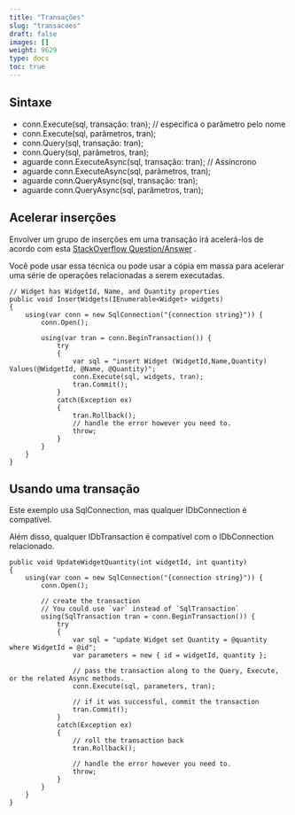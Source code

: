 ```yaml
---
title: "Transações"
slug: "transacoes"
draft: false
images: []
weight: 9629
type: docs
toc: true
---
```


## Sintaxe
- conn.Execute(sql, transação: tran); // especifica o parâmetro pelo nome
- conn.Execute(sql, parâmetros, tran);
- conn.Query(sql, transação: tran);
- conn.Query(sql, parâmetros, tran);
- aguarde conn.ExecuteAsync(sql, transação: tran); // Assíncrono
- aguarde conn.ExecuteAsync(sql, parâmetros, tran);
- aguarde conn.QueryAsync(sql, transação: tran);
- aguarde conn.QueryAsync(sql, parâmetros, tran);

## Acelerar inserções
Envolver um grupo de inserções em uma transação irá acelerá-los de acordo com esta [StackOverflow Question/Answer](http://stackoverflow.com/questions/10689779/bulk-inserts-taking-longer-than-expected-using-dapper) .

Você pode usar essa técnica ou pode usar a cópia em massa para acelerar uma série de operações relacionadas a serem executadas.


    // Widget has WidgetId, Name, and Quantity properties
    public void InsertWidgets(IEnumerable<Widget> widgets)
    {
        using(var conn = new SqlConnection("{connection string}")) {
            conn.Open();
    
            using(var tran = conn.BeginTransaction()) {
                try
                {
                    var sql = "insert Widget (WidgetId,Name,Quantity) Values(@WidgetId, @Name, @Quantity)";
                    conn.Execute(sql, widgets, tran);
                    tran.Commit();
                }
                catch(Exception ex)
                {
                    tran.Rollback();
                    // handle the error however you need to.
                    throw;
                }
            }
        }   
    }

## Usando uma transação
Este exemplo usa SqlConnection, mas qualquer IDbConnection é compatível.

Além disso, qualquer IDbTransaction é compatível com o IDbConnection relacionado.

    public void UpdateWidgetQuantity(int widgetId, int quantity)
    {
        using(var conn = new SqlConnection("{connection string}")) {
            conn.Open();
    
            // create the transaction
            // You could use `var` instead of `SqlTransaction`
            using(SqlTransaction tran = conn.BeginTransaction()) {
                try
                {
                    var sql = "update Widget set Quantity = @quantity where WidgetId = @id";
                    var parameters = new { id = widgetId, quantity };
    
                    // pass the transaction along to the Query, Execute, or the related Async methods.
                    conn.Execute(sql, parameters, tran);
    
                    // if it was successful, commit the transaction
                    tran.Commit();
                }
                catch(Exception ex)
                {
                    // roll the transaction back
                    tran.Rollback();
    
                    // handle the error however you need to.
                    throw;
                }
            }
        }   
    }

